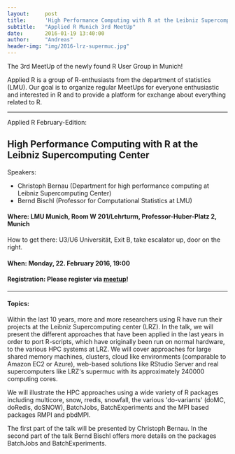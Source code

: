 ```yaml
---
layout:     post
title:      'High Performance Computing with R at the Leibniz Supercomputing Center'
subtitle:   "Applied R Munich 3rd MeetUp"
date:       2016-01-19 13:40:00
author:     "Andreas"
header-img: "img/2016-lrz-supermuc.jpg"
---
```


The 3rd MeetUp of the newly found R User Group in Munich!


Applied R is a group of R-enthusiasts from the department of statistics (LMU). 
Our goal is to organize regular MeetUps for everyone enthusiastic and interested 
in R and to provide a platform for exchange about everything related to R.

---

Applied R February-Edition:

## High Performance Computing with R at the Leibniz Supercomputing Center

Speakers: 

- Christoph Bernau (Department for high performance computing at Leibniz Supercomputing Center)
- Bernd Bischl (Professor for Computational Statistics at LMU)

#### Where: LMU Munich, Room W 201/Lehrturm, Professor-Huber-Platz 2, Munich
How to get there: U3/U6 Universität, Exit B, take escalator up, door on the right. 

#### When: Monday, 22. February 2016,  19:00

#### Registration: Please register via [<u>meetup</u>](http://www.meetup.com/Applied-R-Munich/events/226912554/)!


---

#### Topics:  

Within the last 10 years, more and more researchers using R have run their 
projects at the Leibniz Supercomputing center (LRZ). In the talk, we will 
present the different approaches that have been applied in the last years in 
order to port R-scripts, which have originally been run on normal hardware, to 
the various HPC systems at LRZ. We will cover approaches for large shared memory 
machines, clusters, cloud like environments (comparable to Amazon EC2 or Azure), 
web-based solutions like RStudio Server and real supercomputers like LRZ's 
supermuc with its approximately 240000 computing cores.

We will illustrate the HPC approaches using a wide variety of R packages 
including multicore, snow, rredis, snowfall, the various 'do-variants' 
(doMC, doRedis, doSNOW), BatchJobs, BatchExperiments and the MPI based packages 
RMPI and pbdMPI.

The first part of the talk will be presented by Christoph Bernau.
In the second part of the talk Bernd Bischl offers more details on the packages 
BatchJobs and BatchExperiments.

